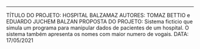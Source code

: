 ------------------------------------------------------------------------
TÍTULO DO PROJETO: HOSPITAL BALZAMAZ
AUTORES: TOMAZ BETTIO e EDUARDO JUCHEM BALZAN 
PROPOSTA DO PROJETO: Sistema ficticio que simula um programa para manipular dados de pacientes de um hospital. O sistema também apresenta os nomes com maior numero de vogais.
DATA: 17/05/2021